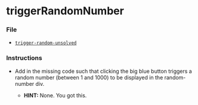 # triggerRandomNumber
### File

* [`trigger-random-unsolved`](Unsolved/trigger-random-unsolved.html)

### Instructions

* Add in the missing code such that clicking the big blue button triggers a random number (between 1 and 1000) to be displayed in the random-number div.

  * **HINT:** None. You got this.
